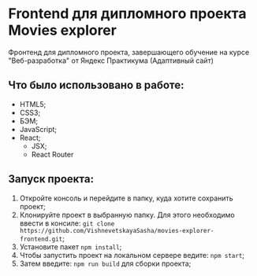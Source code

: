 # Frontend для дипломного проекта Movies explorer
Фронтенд для дипломного проекта, завершающего обучение на курсе "Веб-разработка" от Яндекс Практикума (Адаптивный сайт)

## Что было использовано в работе:
- HTML5;
- CSS3;
- БЭМ;
- JavaScript;
- React;
  * JSX;
  * React Router

## Запуск проекта:
1. Откройте консоль и перейдите в папку, куда хотите сохранить проект;
2. Клонируйте проект в выбранную папку. Для этого необходимо ввести в консиле:  `git clone https://github.com/VishnevetskayaSasha/movies-explorer-frontend.git`;
3. Установите пакет `npm install`;
4. Чтобы запустить проект на локальном сервере ведите: `npm start`;
5. Затем введите: `npm run build` для сборки проекта;

